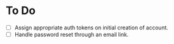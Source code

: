 # To Do

- [ ] Assign appropriate auth tokens on initial creation of account.
- [ ] Handle password reset through an email link.
